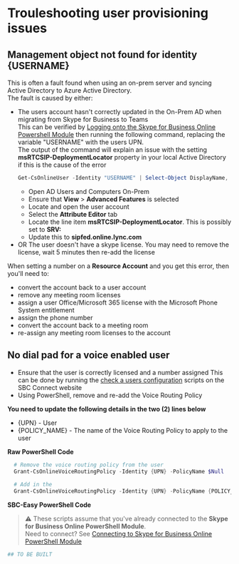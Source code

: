 # Trouleshooting user provisioning issues

## Management object not found for identity {USERNAME}
This is often a fault found when using an on-prem server and syncing Active Directory to Azure Active Directory.\
The fault is caused by either:
- The users account hasn't correctly updated in the On-Prem AD when migrating from Skype for Business to Teams\
  This can be verified by [Logging onto the Skype for Business Online Powershell Module](connecting-to-sfbo-ps-module.md) then running the following command, replacing the variable "USERNAME" with the users UPN.\
  The output of the command will explain an issue with the setting **msRTCSIP-DeploymentLocator** property in your local Active Directory if this is the cause of the error
  ````PowerShell
  Get-CsOnlineUser -Identity "USERNAME" | Select-Object DisplayName, UserPrincipalName, MCOValidationError | Format-List
  ````
  - Open AD Users and Computers On-Prem
  - Ensure that **View** > **Advanced Features** is selected
  - Locate and open the user account
  - Select the **Attribute Editor** tab
  - Locate the line item **msRTCSIP-DeploymentLocator**. This is possibly set to **SRV:**
  - Update this to **sipfed.online.lync.com**
- OR The user doesn't have a skype license. You may need to remove the license, wait 5 minutes then re-add the license

When setting a number on a **Resource Account** and you get this error, then you'll need to:
- convert the account back to a user account
- remove any meeting room licenses
- assign a user Office/Microsoft 365 license with the Microsoft Phone System entitlement
- assign the phone number
- convert the account back to a meeting room
- re-assign any meeting room licenses to the account




## No dial pad for a voice enabled user
- Ensure that the user is correctly licensed and a number assigned
  This can be done by running the [check a users configuration](check-user-configuration.md) scripts on the SBC Connect website
- Using PowerShell, remove and re-add the Voice Routing Policy

**You need to update the following details in the two (2) lines below**
- {UPN} - User 
- {POLICY_NAME} - The name of the Voice Routing Policy to apply to the user

<i class="fas fa-terminal"></i> **Raw PowerShell Code**

````PowerShell
  # Remove the voice routing policy from the user
  Grant-CsOnlineVoiceRoutingPolicy -Identity {UPN} -PolicyName $Null
  
  # Add in the 
  Grant-CsOnlineVoiceRoutingPolicy -Identity {UPN} -PolicyName {POLICY_NAME}
````

<i class="fas fa-keyboard"></i> **SBC-Easy PowerShell Code**
> ⚠ These scripts assume that you've already connected to the **Skype for Business Online PowerShell Module**.\
Need to connect? See [Connecting to Skype for Business Online PowerShell Module](connecting-to-sfbo-ps-module.md)

````powershell
## TO BE BUILT
````
